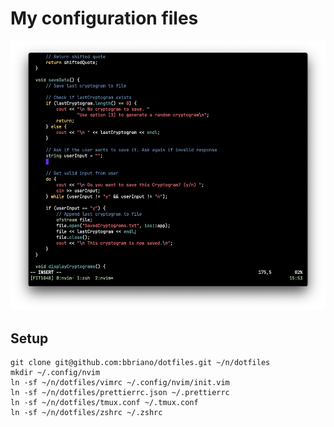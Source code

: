 # My configuration files

![img/vim-aug-2020.png](img/vim-aug-2020.png)

## Setup

```shell
git clone git@github.com:bbriano/dotfiles.git ~/n/dotfiles
mkdir ~/.config/nvim
ln -sf ~/n/dotfiles/vimrc ~/.config/nvim/init.vim
ln -sf ~/n/dotfiles/prettierrc.json ~/.prettierrc
ln -sf ~/n/dotfiles/tmux.conf ~/.tmux.conf
ln -sf ~/n/dotfiles/zshrc ~/.zshrc
```
